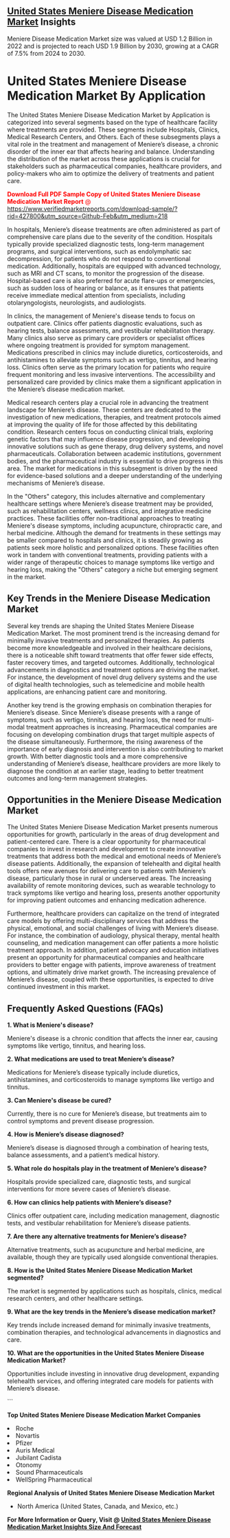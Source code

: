 <h2><a href="https://www.verifiedmarketreports.com/download-sample/?rid=427800&amp;utm_source=Github-Feb&amp;utm_medium=218" target="_blank">United States Meniere Disease Medication Market</a> Insights</h2><p>Meniere Disease Medication Market size was valued at USD 1.2 Billion in 2022 and is projected to reach USD 1.9 Billion by 2030, growing at a CAGR of 7.5% from 2024 to 2030.</p><p> <h1>United States Meniere Disease Medication Market By Application</h1> <p>The United States Meniere Disease Medication Market by Application is categorized into several segments based on the type of healthcare facility where treatments are provided. These segments include Hospitals, Clinics, Medical Research Centers, and Others. Each of these subsegments plays a vital role in the treatment and management of Meniere’s disease, a chronic disorder of the inner ear that affects hearing and balance. Understanding the distribution of the market across these applications is crucial for stakeholders such as pharmaceutical companies, healthcare providers, and policy-makers who aim to optimize the delivery of treatments and patient care.</p> <p><p><span class=""><span style="color: #ff0000;"><strong>Download Full PDF Sample Copy of United States Meniere Disease Medication Market Report</strong> @ </span><a href="https://www.verifiedmarketreports.com/download-sample/?rid=427800&amp;utm_source=Github-Feb&amp;utm_medium=218" target="_blank">https://www.verifiedmarketreports.com/download-sample/?rid=427800&amp;utm_source=Github-Feb&amp;utm_medium=218</a></span></p></p> <p>In hospitals, Meniere’s disease treatments are often administered as part of comprehensive care plans due to the severity of the condition. Hospitals typically provide specialized diagnostic tests, long-term management programs, and surgical interventions, such as endolymphatic sac decompression, for patients who do not respond to conventional medication. Additionally, hospitals are equipped with advanced technology, such as MRI and CT scans, to monitor the progression of the disease. Hospital-based care is also preferred for acute flare-ups or emergencies, such as sudden loss of hearing or balance, as it ensures that patients receive immediate medical attention from specialists, including otolaryngologists, neurologists, and audiologists.</p> <p>In clinics, the management of Meniere's disease tends to focus on outpatient care. Clinics offer patients diagnostic evaluations, such as hearing tests, balance assessments, and vestibular rehabilitation therapy. Many clinics also serve as primary care providers or specialist offices where ongoing treatment is provided for symptom management. Medications prescribed in clinics may include diuretics, corticosteroids, and antihistamines to alleviate symptoms such as vertigo, tinnitus, and hearing loss. Clinics often serve as the primary location for patients who require frequent monitoring and less invasive interventions. The accessibility and personalized care provided by clinics make them a significant application in the Meniere’s disease medication market.</p> <p>Medical research centers play a crucial role in advancing the treatment landscape for Meniere’s disease. These centers are dedicated to the investigation of new medications, therapies, and treatment protocols aimed at improving the quality of life for those affected by this debilitating condition. Research centers focus on conducting clinical trials, exploring genetic factors that may influence disease progression, and developing innovative solutions such as gene therapy, drug delivery systems, and novel pharmaceuticals. Collaboration between academic institutions, government bodies, and the pharmaceutical industry is essential to drive progress in this area. The market for medications in this subsegment is driven by the need for evidence-based solutions and a deeper understanding of the underlying mechanisms of Meniere’s disease.</p> <p>In the "Others" category, this includes alternative and complementary healthcare settings where Meniere’s disease treatment may be provided, such as rehabilitation centers, wellness clinics, and integrative medicine practices. These facilities offer non-traditional approaches to treating Meniere's disease symptoms, including acupuncture, chiropractic care, and herbal medicine. Although the demand for treatments in these settings may be smaller compared to hospitals and clinics, it is steadily growing as patients seek more holistic and personalized options. These facilities often work in tandem with conventional treatments, providing patients with a wider range of therapeutic choices to manage symptoms like vertigo and hearing loss, making the "Others" category a niche but emerging segment in the market.</p> <h2>Key Trends in the Meniere Disease Medication Market</h2> <p>Several key trends are shaping the United States Meniere Disease Medication Market. The most prominent trend is the increasing demand for minimally invasive treatments and personalized therapies. As patients become more knowledgeable and involved in their healthcare decisions, there is a noticeable shift toward treatments that offer fewer side effects, faster recovery times, and targeted outcomes. Additionally, technological advancements in diagnostics and treatment options are driving the market. For instance, the development of novel drug delivery systems and the use of digital health technologies, such as telemedicine and mobile health applications, are enhancing patient care and monitoring.</p> <p>Another key trend is the growing emphasis on combination therapies for Meniere’s disease. Since Meniere’s disease presents with a range of symptoms, such as vertigo, tinnitus, and hearing loss, the need for multi-modal treatment approaches is increasing. Pharmaceutical companies are focusing on developing combination drugs that target multiple aspects of the disease simultaneously. Furthermore, the rising awareness of the importance of early diagnosis and intervention is also contributing to market growth. With better diagnostic tools and a more comprehensive understanding of Meniere’s disease, healthcare providers are more likely to diagnose the condition at an earlier stage, leading to better treatment outcomes and long-term management strategies.</p> <h2>Opportunities in the Meniere Disease Medication Market</h2> <p>The United States Meniere Disease Medication Market presents numerous opportunities for growth, particularly in the areas of drug development and patient-centered care. There is a clear opportunity for pharmaceutical companies to invest in research and development to create innovative treatments that address both the medical and emotional needs of Meniere’s disease patients. Additionally, the expansion of telehealth and digital health tools offers new avenues for delivering care to patients with Meniere’s disease, particularly those in rural or underserved areas. The increasing availability of remote monitoring devices, such as wearable technology to track symptoms like vertigo and hearing loss, presents another opportunity for improving patient outcomes and enhancing medication adherence.</p> <p>Furthermore, healthcare providers can capitalize on the trend of integrated care models by offering multi-disciplinary services that address the physical, emotional, and social challenges of living with Meniere’s disease. For instance, the combination of audiology, physical therapy, mental health counseling, and medication management can offer patients a more holistic treatment approach. In addition, patient advocacy and education initiatives present an opportunity for pharmaceutical companies and healthcare providers to better engage with patients, improve awareness of treatment options, and ultimately drive market growth. The increasing prevalence of Meniere’s disease, coupled with these opportunities, is expected to drive continued investment in this market.</p> <h2>Frequently Asked Questions (FAQs)</h2> <p><strong>1. What is Meniere's disease?</strong></p> <p>Meniere's disease is a chronic condition that affects the inner ear, causing symptoms like vertigo, tinnitus, and hearing loss.</p> <p><strong>2. What medications are used to treat Meniere’s disease?</strong></p> <p>Medications for Meniere’s disease typically include diuretics, antihistamines, and corticosteroids to manage symptoms like vertigo and tinnitus.</p> <p><strong>3. Can Meniere's disease be cured?</strong></p> <p>Currently, there is no cure for Meniere’s disease, but treatments aim to control symptoms and prevent disease progression.</p> <p><strong>4. How is Meniere’s disease diagnosed?</strong></p> <p>Meniere’s disease is diagnosed through a combination of hearing tests, balance assessments, and a patient’s medical history.</p> <p><strong>5. What role do hospitals play in the treatment of Meniere’s disease?</strong></p> <p>Hospitals provide specialized care, diagnostic tests, and surgical interventions for more severe cases of Meniere’s disease.</p> <p><strong>6. How can clinics help patients with Meniere’s disease?</strong></p> <p>Clinics offer outpatient care, including medication management, diagnostic tests, and vestibular rehabilitation for Meniere’s disease patients.</p> <p><strong>7. Are there any alternative treatments for Meniere’s disease?</strong></p> <p>Alternative treatments, such as acupuncture and herbal medicine, are available, though they are typically used alongside conventional therapies.</p> <p><strong>8. How is the United States Meniere Disease Medication Market segmented?</strong></p> <p>The market is segmented by applications such as hospitals, clinics, medical research centers, and other healthcare settings.</p> <p><strong>9. What are the key trends in the Meniere’s disease medication market?</strong></p> <p>Key trends include increased demand for minimally invasive treatments, combination therapies, and technological advancements in diagnostics and care.</p> <p><strong>10. What are the opportunities in the United States Meniere Disease Medication Market?</strong></p> <p>Opportunities include investing in innovative drug development, expanding telehealth services, and offering integrated care models for patients with Meniere’s disease.</p> ```</p><p><strong>Top United States Meniere Disease Medication Market Companies</strong></p><div data-test-id=""><p><li>Roche</li><li> Novartis</li><li> Pfizer</li><li> Auris Medical</li><li> Jubilant Cadista</li><li> Otonomy</li><li> Sound Pharmaceuticals</li><li> WellSpring Pharmaceutical</li></p><div><strong>Regional Analysis of&nbsp;United States Meniere Disease Medication Market</strong></div><ul><li dir="ltr"><p dir="ltr">North America&nbsp;(United States, Canada, and Mexico, etc.)</p></li></ul><p><strong>For More Information or Query, Visit @&nbsp;</strong><strong><a href="https://www.verifiedmarketreports.com/product/meniere-disease-medication-market/?utm_source=Github-Feb&amp;utm_medium=218" target="_blank">United States Meniere Disease Medication Market Insights Size And Forecast</a></strong></p></div>
